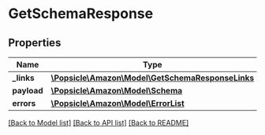 # GetSchemaResponse

## Properties
Name | Type | Description | Notes
------------ | ------------- | ------------- | -------------
**_links** | [**\Popsicle\Amazon\Model\GetSchemaResponseLinks**](GetSchemaResponseLinks.md) |  | [optional] 
**payload** | [**\Popsicle\Amazon\Model\Schema**](Schema.md) |  | [optional] 
**errors** | [**\Popsicle\Amazon\Model\ErrorList**](ErrorList.md) |  | [optional] 

[[Back to Model list]](../../README.md#documentation-for-models) [[Back to API list]](../../README.md#documentation-for-api-endpoints) [[Back to README]](../../README.md)

